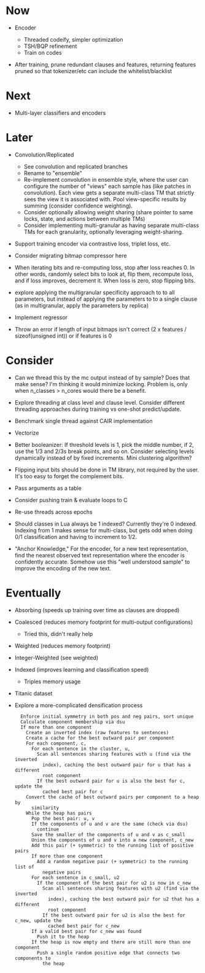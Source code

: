 # Now

- Encoder
    - Threaded codeify, simpler optimization
    - TSH/BQP refinement
    - Train on codes

- After training, prune redundant clauses and features, returning features
  pruned so that tokenizer/etc can include the whitelist/blacklist

# Next

- Multi-layer classifiers and encoders

# Later

- Convolution/Replicated
    - See convolution and replicated branches
    - Rename to "ensemble"
    - Re-implement convolution in ensemble style, where the user can configure
      the number of "views" each sample has (like patches in convolution). Each
      view gets a separate multi-class TM that strictly sees the view it is
      associated with. Pool view-specific results by summing (consider confidence
      weighting).
    - Consider optionally allowing weight sharing (share pointer to same locks,
      state, and actions between multiple TMs)
    - Consider implementing multi-granular as having separate multi-class TMs
      for each granularity, optionally leveraging weight-sharing.

- Support training encoder via contrastive loss, triplet loss, etc.

- Consider migrating bitmap compressor here

- When iterating bits and re-computing loss, stop after loss reaches 0. In other
  words, randomly select bits to look at, flip them, recompute loss, and if loss
  improves, decrement it. When loss is zero, stop flipping bits.

- explore applying the multigranular specificity approach to to all parameters,
  but instead of applying the parameters to to a single clause (as in
  multigranular, apply the parameters by replica)

- Implement regressor

- Throw an error if length of input bitmaps isn't correct (2 x features /
  sizeof(unsigned int)) or if features is 0

# Consider

- Can we thread this by the mc output instead of by sample? Does that make
  sense? I'm thinking it would minimize locking. Problem is, only when
  n_classes > n_cores would there be a benefit.

- Explore threading at class level and clause level. Consider different
  threading approaches during training vs one-shot predict/update.

- Benchmark single thread against CAIR implementation
- Vectorize

- Better booleanizer: If threshold levels is 1, pick the middle number, if 2,
  use the 1/3 and 2/3s break points, and so on. Consider selecting levels
  dynamically instead of by fixed increments. Mini clustering algorithm?

- Flipping input bits should be done in TM library, not required by the user.
  It's too easy to forget the complement bits.

- Pass arguments as a table

- Consider pushing train & evaluate loops to C
- Re-use threads across epochs

- Should classes in Lua always be 1 indexed? Currently they're 0 indexed.
  Indexing from 1 makes sense for multi-class, but gets odd when doing 0/1
  classification and having to increment to 1/2.

- "Anchor Knowledge," For the encoder, for a new text representation, find the
  nearest observed text representation where the encoder is confidently accurate.
  Somehow use this "well understood sample" to improve the encoding of the new
  text.

# Eventually

- Absorbing (speeds up training over time as clauses are dropped)
- Coalesced (reduces memory footprint for multi-output configurations)
    - Tried this, didn't really help
- Weighted (reduces memory footprint)
- Integer-Weighted (see weighted)
- Indexed (improves learning and classification speed)
    - Triples memory usage

- Titanic dataset

- Explore a more-complicated densification process

        Enforce initial symmetry in both pos and neg pairs, sort unique
        Calculate component membership via dsu
        If more than one component
          Create an inverted index (raw features to sentences)
          Create a cache for the best outward pair per component
          For each component, c,
            For each sentence in the cluster, u,
              Scan all sentences sharing features with u (find via the inverted
                index), caching the best outward pair for u that has a different
                root component
              If the best outward pair for u is also the best for c, update the
                cached best pair for c
          Convert the cache of best outward pairs per component to a heap by
            similarity
          While the heap has pairs
            Pop the best pair: u, v
            If the components of u and v are the same (check via dsu)
              continue
            Save the smaller of the components of u and v as c_small
            Union the components of u and v into a new component, c_new
            Add this pair (+ symmetric) to the running list of positive pairs
            If more than one component
              Add a random negative pair (+ symmetric) to the running list of
                negative pairs
            For each sentence in c_small, u2
              If the component of the best pair for u2 is now in c_new
                Scan all sentences sharing features with u2 (find via the inverted
                  index), caching the best outward pair for u2 that has a different
                  root component
                If the best outward pair for u2 is also the best for c_new, update the
                  cached best pair for c_new
            If a valid best pair for c_new was found
              Push it to the heap
            If the heap is now empty and there are still more than one component
              Push a single random positive edge that connects two components to
                the heap


